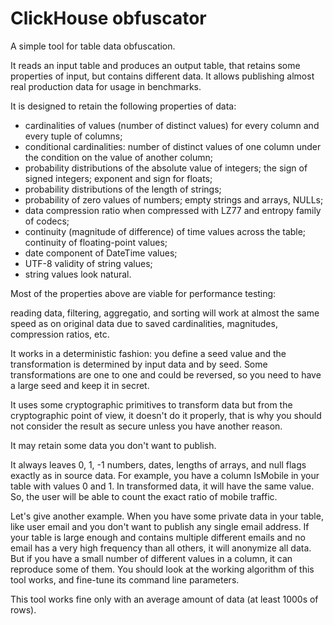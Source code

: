 # ClickHouse obfuscator

A simple tool for table data obfuscation.

It reads an input table and produces an output table, that retains some properties of input, but contains different data.
It allows publishing almost real production data for usage in benchmarks.

It is designed to retain the following properties of data:
- cardinalities of values (number of distinct values) for every column and every tuple of columns;
- conditional cardinalities: number of distinct values of one column under the condition on the value of another column;
- probability distributions of the absolute value of integers; the sign of signed integers; exponent and sign for floats;
- probability distributions of the length of strings;
- probability of zero values of numbers; empty strings and arrays, NULLs;
- data compression ratio when compressed with LZ77 and entropy family of codecs;
- continuity (magnitude of difference) of time values across the table; continuity of floating-point values;
- date component of DateTime values;
- UTF-8 validity of string values;
- string values look natural.

Most of the properties above are viable for performance testing:

reading data, filtering, aggregatio, and sorting will work at almost the same speed
as on original data due to saved cardinalities, magnitudes, compression ratios, etc.

It works in a deterministic fashion: you define a seed value and the transformation is determined by input data and by seed.
Some transformations are one to one and could be reversed, so you need to have a large seed and keep it in secret.

It uses some cryptographic primitives to transform data but from the cryptographic point of view, it doesn't do it properly, that is why you should not consider the result as secure unless you have another reason.

It may retain some data you don't want to publish.

It always leaves 0, 1, -1 numbers, dates, lengths of arrays, and null flags exactly as in source data.
For example, you have a column IsMobile in your table with values 0 and 1. In transformed data, it will have the same value.
So, the user will be able to count the exact ratio of mobile traffic.

Let's give another example. When you have some private data in your table, like user email and you don't want to publish any single email address.
If your table is large enough and contains multiple different emails and no email has a very high frequency than all others, it will anonymize all data. But if you have a small number of different values in a column, it can reproduce some of them.
You should look at the working algorithm of this tool works, and fine-tune its command line parameters.

This tool works fine only with an average amount of data (at least 1000s of rows).
